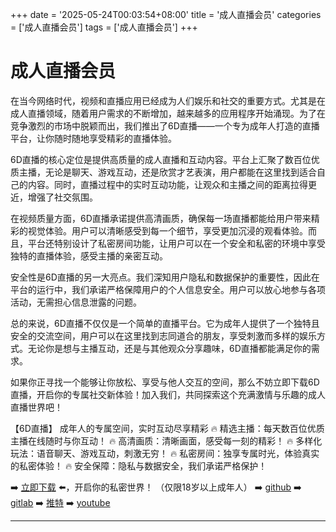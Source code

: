 +++
date = '2025-05-24T00:03:54+08:00'
title = '成人直播会员'
categories = ['成人直播会员']
tags = ['成人直播会员']
+++

# 成人直播会员

在当今网络时代，视频和直播应用已经成为人们娱乐和社交的重要方式。尤其是在成人直播领域，随着用户需求的不断增加，越来越多的应用程序开始涌现。为了在竞争激烈的市场中脱颖而出，我们推出了6D直播——一个专为成年人打造的直播平台，让你随时随地享受精彩的直播体验。

6D直播的核心定位是提供高质量的成人直播和互动内容。平台上汇聚了数百位优质主播，无论是聊天、游戏互动，还是欣赏才艺表演，用户都能在这里找到适合自己的内容。同时，直播过程中的实时互动功能，让观众和主播之间的距离拉得更近，增强了社交氛围。

在视频质量方面，6D直播承诺提供高清画质，确保每一场直播都能给用户带来精彩的视觉体验。用户可以清晰感受到每一个细节，享受更加沉浸的观看体验。而且，平台还特别设计了私密房间功能，让用户可以在一个安全和私密的环境中享受独特的直播体验，感受主播的亲密互动。

安全性是6D直播的另一大亮点。我们深知用户隐私和数据保护的重要性，因此在平台的运行中，我们承诺严格保障用户的个人信息安全。用户可以放心地参与各项活动，无需担心信息泄露的问题。

总的来说，6D直播不仅仅是一个简单的直播平台。它为成年人提供了一个独特且安全的交流空间，用户可以在这里找到志同道合的朋友，享受刺激而多样的娱乐方式。无论你是想与主播互动，还是与其他观众分享趣味，6D直播都能满足你的需求。

如果你正寻找一个能够让你放松、享受与他人交互的空间，那么不妨立即下载6D直播，开启你的专属社交新体验！加入我们，共同探索这个充满激情与乐趣的成人直播世界吧！

【6D直播】
成年人的专属空间，实时互动尽享精彩
🔥 精选主播：每天数百位优质主播在线随时与你互动！
🔥 高清画质：清晰画面，感受每一刻的精彩！
🔥 多样化玩法：语音聊天、游戏互动，刺激无穷！
🔥 私密房间：独享专属时光，体验真实的私密体验！
🔥 安全保障：隐私与数据安全，我们承诺严格保护！

➡️ [立即下载](https://down123.s3.ap-east-1.amazonaws.com/down/down.html?channelCode=blog) ⬅️，开启你的私密世界！
（仅限18岁以上成年人）
➡️ [github](https://aldult-live.github.io/)
➡️ [gitlab](https://seo-09598d.gitlab.io/)
➡️ [推特](https://x.com/wegame33)
➡️ [youtube](https://www.youtube.com/@6Dlive)

---
